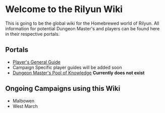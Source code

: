 # Welcome to the Rilyun Wiki
This is going to be the global wiki for the Homebrewed world of Rilyun. All information for potential Dungeon Master's and players can be found here in their respective portals.

## Portals
- [Player's General Guide](general-guide.md)
- Campaign Specific player guides will be added soon
- [Dungeon Master's Pool of Knowledge](dm-guide.md) **Currently does not exist**

## Ongoing Campaigns using this Wiki
- Malbowen
- West March
